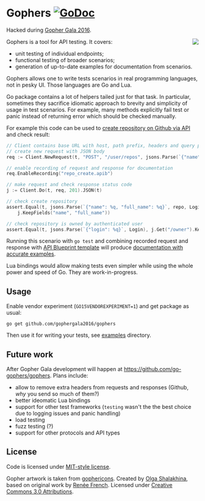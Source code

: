 # Gophers [![GoDoc](https://godoc.org/github.com/gophergala2016/gophers?status.svg)](https://godoc.org/github.com/gophergala2016/gophers)

Hacked during [Gopher Gala 2016](http://gophergala.com).

<img align="right" src="https://github.com/gophergala2016/gophers/wiki/logo.png" />

Gophers is a tool for API testing. It covers:
* unit testing of individual endpoints;
* functional testing of broader scenarios;
* generation of up-to-date examples for documentation from scenarios.

Gophers allows one to write tests scenarios in real programming languages, not in pesky UI.
Those languages are Go and Lua.

Go package contains a lot of helpers tailed just for that task. In particular, sometimes they
sacrifice idiomatic approach to brevity and simplicity of usage in test scenarios. For example,
many methods explicitly fail test or panic instead of returning error which should be checked manually.

For example this code can be used to
[create repository on Github via API](https://developer.github.com/v3/repos/#create)
and check result:
```go
// Client contains base URL with host, path prefix, headers and query parameters
// create new request with JSON body
req := Client.NewRequest(t, "POST", "/user/repos", jsons.Parse(`{"name": %q}`, repo))

// enable recording of request and response for documentation
req.EnableRecording("repo_create.apib")

// make request and check response status code
j := Client.Do(t, req, 201).JSON(t)

// check create repository
assert.Equal(t, jsons.Parse(`{"name": %q, "full_name": %q}`, repo, Login+"/"+repo),
	j.KeepFields("name", "full_name"))

// check repository is owned by authenticated user
assert.Equal(t, jsons.Parse(`{"login": %q}`, Login), j.Get("/owner").KeepFields("login"))
```

Running this scenario with `go test` and combining recorded request and response with
[API Blueprint template](examples/github-go/github.apib) will produce
[documentation with accurate examples](https://rawgit.com/gophergala2016/gophers/master/examples/github-go/github.html).

Lua bindings would allow making tests even simpler while using the whole power and speed of Go.
They are work-in-progress.


## Usage

Enable vendor experiment (`GO15VENDOREXPERIMENT=1`) and get package as usual:
```
go get github.com/gophergala2016/gophers
```

Then use it for writing your tests, see [examples](examples/) directory.


## Future work

After Gopher Gala development will happen at https://github.com/go-gophers/gophers. Plans include:

* allow to remove extra headers from requests and responses (Github, _why_ you send so much of them?)
* better ideomatic Lua bindings
* support for other test frameworks (`testing` wasn't the the best choice due to logging issues
  and panic handling)
* load testing
* fuzz testing (?)
* support for other protocols and API types


## License

Code is licensed under [MIT-style license](LICENSE).

Gopher artwork is taken from [gophericons](https://github.com/hackraft/gophericons).
Created by [Olga Shalakhina](https://www.facebook.com/olga.shalakhina), based on original work
by [Renée French](http://reneefrench.blogspot.com). Licensed under
[Creative Commons 3.0 Attributions](http://creativecommons.org/licenses/by/3.0/).
